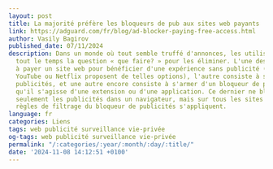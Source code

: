 ```yaml
---
layout: post
title: La majorité préfère les bloqueurs de pub aux sites web payants
link: https://adguard.com/fr/blog/ad-blocker-paying-free-access.html
author: Vasily Bagirov
published_date: 07/11/2024
description: Dans un monde où tout semble truffé d'annonces, les utilisateurs se posent
  tout le temps la question « que faire? » pour les éliminer. L'une des options consiste
  à payer un site web pour bénéficier d'une expérience sans publicité (par exemple,
  YouTube ou Netflix proposent de telles options), l'autre consiste à supporter les
  publicités, et une autre encore consiste à s'armer d'un bloqueur de publicités,
  qu'il s'agisse d'une extension ou d'une application. Ce dernier ne bloquera pas
  seulement les publicités dans un navigateur, mais sur tous les sites web où les
  règles de filtrage du bloqueur de publicités s'appliquent.
language: fr
categories: Liens
tags: web publicité surveillance vie-privée
og-tags: web publicité surveillance vie-privée
permalink: "/:categories/:year/:month/:day/:title/"
date: '2024-11-08 14:12:51 +0100'
---
```

